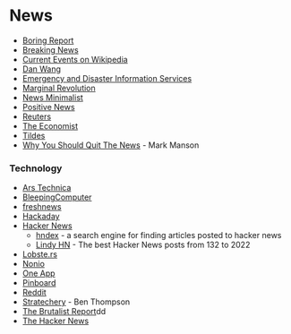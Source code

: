 # News

* [Boring Report](https://www.boringreport.org/app)
* [Breaking News](https://breaking.ai/)
* [Current Events on Wikipedia](https://en.wikipedia.org/wiki/Portal:Current\_events)
* [Dan Wang](https://danwang.co/)
* [Emergency and Disaster Information Services](https://rsoe-edis.org/)
* [Marginal Revolution](https://marginalrevolution.com/)
* [News Minimalist](https://www.newsminimalist.com/)
* [Positive News](https://www.positive.news/)
* [Reuters](https://www.reuters.com/)
* [The Economist](https://www.economist.com/)
* [Tildes](https://tildes.net/)
* [Why You Should Quit The News](https://markmanson.net/why-you-should-quit-the-news) - Mark Manson

### Technology

* [Ars Technica](https://arstechnica.com/)
* [BleepingComputer](https://www.bleepingcomputer.com/)
* [freshnews](https://www.freshnews.org/)
* [Hackaday](https://hackaday.com/)
* [Hacker News](https://news.ycombinator.com/)
  * [hndex](https://hndex.org/) - a search engine for finding articles posted to hacker news
  * [Lindy HN](https://hn.lindylearn.io/) - The best Hacker News posts from 132 to 2022
* [Lobste.rs](https://lobste.rs/)
* [Nonio](https://non.io/)
* [One App](https://reader.one/)
* [Pinboard](https://pinboard.in/popular/)
* [Reddit](https://www.reddit.com/)
* [Stratechery](https://stratechery.com/) - Ben Thompson
* [The Brutalist Report](https://brutalist.report/)dd
* [The Hacker News](https://thehackernews.com/)
